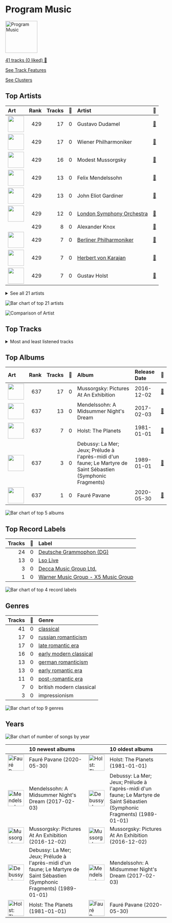 # Program Music


<img src="https://mosaic.scdn.co/640/ab67616d00001e024c43a2f36c0aec708ba024d5ab67616d00001e025d026bccbd8a50650e903130ab67616d00001e0276a42530f861aa187f3ac1c2ab67616d00001e02c385dbfabcec21279dcea0b5" alt="Program Music" width="100" />

[41 tracks (0 liked) 🔗](https://open.spotify.com/playlist/1PyrZgdZpE6UzIA3lANOlR)

[See Track Features](audio_features.md)

[See Clusters](clusters/overview.md)

## Top Artists

| Art | Rank | Tracks | 💚 | Artist | 🔗 |
|:---|---:|---:|---:|:---|:---|
| <img src="https://i.scdn.co/image/1442f5564217baa0dfa8480928596416885f1c4d" alt="" width="50" /> | 429 | 17 | 0 | Gustavo Dudamel | [🔗](https://open.spotify.com/artist/0cxXnDhpgxcMMkKddhORHY) |
| <img src="https://i.scdn.co/image/ab6761610000e5eb4bb5eb0860d831455fab32b6" alt="" width="50" /> | 429 | 17 | 0 | Wiener Philharmoniker | [🔗](https://open.spotify.com/artist/003f4bk13c6Q3gAUXv7dGJ) |
| <img src="https://i.scdn.co/image/20b923e03dd0fb8cd20fb93559b9ed9a0e7aefbc" alt="" width="50" /> | 429 | 16 | 0 | Modest Mussorgsky | [🔗](https://open.spotify.com/artist/284mnx33IWcymQEpMxyfHl) |
| <img src="https://i.scdn.co/image/32bf53aa73dbb81c615a91324efea0bcfff4b440" alt="" width="50" /> | 429 | 13 | 0 | Felix Mendelssohn | [🔗](https://open.spotify.com/artist/6MF58APd3YV72Ln2eVg710) |
| <img src="https://i.scdn.co/image/48524e78bab6185ab73bca33bf6313070aea05df" alt="" width="50" /> | 429 | 13 | 0 | John Eliot Gardiner | [🔗](https://open.spotify.com/artist/1qIRoGEKXINqrCx5N1engi) |
| <img src="https://i.scdn.co/image/ab6761610000e5eb5a5d168879568c94e86c61aa" alt="" width="50" /> | 429 | 12 | 0 | [London Symphony Orchestra](../../artists/london_symphony_orchestra/overview.md) | [🔗](https://open.spotify.com/artist/5yxyJsFanEAuwSM5kOuZKc) |
| | 429 | 8 | 0 | Alexander Knox | [🔗](https://open.spotify.com/artist/4vzwv4zzBTlG8qsFCqP2Yv) |
| <img src="https://i.scdn.co/image/ab6761610000e5eb92e0a1e423bd8590dcd43bda" alt="" width="50" /> | 429 | 7 | 0 | [Berliner Philharmoniker](../../artists/berliner_philharmoniker/overview.md) | [🔗](https://open.spotify.com/artist/6uRJnvQ3f8whVnmeoecv5Z) |
| <img src="https://i.scdn.co/image/ab6761610000e5ebf67fde1740e91a88445d5bdd" alt="" width="50" /> | 429 | 7 | 0 | [Herbert von Karajan](../../artists/herbert_von_karajan/overview.md) | [🔗](https://open.spotify.com/artist/5zCaQxjl110XTrm4LQ1CxY) |
| <img src="https://i.scdn.co/image/ef09684355a52775e8ff4c9fc2d9fc35714e264a" alt="" width="50" /> | 429 | 7 | 0 | Gustav Holst | [🔗](https://open.spotify.com/artist/5B7uXBeLc2TkR5Jk23qKIZ) |


<details>
<summary>See all 21 artists</summary>

| Art | Rank | Tracks | 💚 | Artist | 🔗 |
|:---|---:|---:|---:|:---|:---|
| | 429 | 6 | 0 | Ceri-lyn Cissone | [🔗](https://open.spotify.com/artist/6F3jOFmhUwRxRdWAZU6G1A) |
| | 429 | 4 | 0 | Frankie Wakefield | [🔗](https://open.spotify.com/artist/7jobsaZIFhejECE605yxx6) |
| <img src="https://i.scdn.co/image/ab6761610000e5eb23c40a5ab7938f014b50cd73" alt="" width="50" /> | 429 | 3 | 0 | Orchestre Symphonique de Montréal | [🔗](https://open.spotify.com/artist/4AcXapei4U7xnWecv9AEBd) |
| <img src="https://i.scdn.co/image/5e1155c852578ddf5d2cfea94ccb3a8a65efa882" alt="" width="50" /> | 429 | 3 | 0 | Claude Debussy | [🔗](https://open.spotify.com/artist/1Uff91EOsvd99rtAupatMP) |
| <img src="https://i.scdn.co/image/005fcb121f6b97637c1fb438bcc616e5e4833091" alt="" width="50" /> | 429 | 3 | 0 | Charles Dutoit | [🔗](https://open.spotify.com/artist/0Ku5VBNL7cfGXRhp2BxXEQ) |
| <img src="https://i.scdn.co/image/ab6761610000e5eb5ecb1473e8ef1c39d881c245" alt="" width="50" /> | 429 | 2 | 0 | The Monteverdi Choir | [🔗](https://open.spotify.com/artist/0Cqfz92flAzrp94pgN1jEW) |
| <img src="https://i.scdn.co/image/ab6761610000e5eb68060bb8c0b22952f9013901" alt="" width="50" /> | 429 | 1 | 0 | London Philharmonic Orchestra | [🔗](https://open.spotify.com/artist/3PfJE6ebCbCHeuqO4BfNeA) |
| <img src="https://i.scdn.co/image/9a7c31f43e22a95f6d3c57baf4f87a3a9d2b93e0" alt="" width="50" /> | 429 | 1 | 0 | [Pyotr Ilyich Tchaikovsky](../../artists/pyotr_ilyich_tchaikovsky/overview.md) | [🔗](https://open.spotify.com/artist/3MKCzCnpzw3TjUYs2v7vDA) |
| <img src="https://i.scdn.co/image/965d539c15af1d86ec4875f05ec21d32414c3e64" alt="" width="50" /> | 429 | 1 | 0 | Gabriel Fauré | [🔗](https://open.spotify.com/artist/2gClsBep1tt1rv1CN210SO) |
| <img src="https://i.scdn.co/image/280739f001dfa6cbd0c865f151b4ebd2270d8cdf" alt="" width="50" /> | 429 | 1 | 0 | David Parry | [🔗](https://open.spotify.com/artist/2dfDjeZroUd3LWmSFrAZCD) |
| <img src="https://i.scdn.co/image/ab6761610000e5eb9a3bcee753b08fbf960a198e" alt="" width="50" /> | 429 | 1 | 0 | RIAS Kammerchor | [🔗](https://open.spotify.com/artist/2UVXU77knJMYOM6Avvw6Yx) |

</details>


![Bar chart of top 21 artists](../../images/playlists/program_music/artists.png)

![Comparison of Artist](../../images/playlists/program_music/artists_comparison.png)

## Top Tracks




<details>
<summary>Most and least listened tracks</summary>

| Rank | ​ | Most listened tracks | Rank | ​​ | Least listened tracks |
|---:|:---|:---|---:|:---|:---|
| 964 | <img src="https://i.scdn.co/image/ab67616d0000b273a271c648dc170b9173c1cc67" alt="Mussorgsky: Pictures At An Exhibition" width="50" /> | Pictures at an Exhibition (Orch. Ravel): Promenade III | 964 | <img src="https://i.scdn.co/image/ab67616d0000b273c385dbfabcec21279dcea0b5" alt="Mendelssohn: A Midsummer Night&#x27;s Dream" width="50" /> | Overture to "A Midsummer Night's Dream", Op. 21: Allegro di molto |
| 964 | <img src="https://i.scdn.co/image/ab67616d0000b273a271c648dc170b9173c1cc67" alt="Mussorgsky: Pictures At An Exhibition" width="50" /> | Pictures at an Exhibition (Orch. Ravel): X. The Great Gate of Kiev | 964 | <img src="https://i.scdn.co/image/ab67616d0000b273a271c648dc170b9173c1cc67" alt="Mussorgsky: Pictures At An Exhibition" width="50" /> | Pictures at an Exhibition (Orch. Ravel): Promenade II |
| 964 | <img src="https://i.scdn.co/image/ab67616d0000b273a271c648dc170b9173c1cc67" alt="Mussorgsky: Pictures At An Exhibition" width="50" /> | [Swan Lake Suite, Op. 20a: II. Waltz](../../artists/pyotr_ilyich_tchaikovsky/overview.md) | 964 | <img src="https://i.scdn.co/image/ab67616d0000b273a271c648dc170b9173c1cc67" alt="Mussorgsky: Pictures At An Exhibition" width="50" /> | Pictures at an Exhibition (Orch. Ravel): II. The Old Castle |
| 964 | <img src="https://i.scdn.co/image/ab67616d0000b2734c43a2f36c0aec708ba024d5" alt="Holst: The Planets" width="50" /> | The Planets, Op. 32: II. Venus, the Bringer of Peace | 964 | <img src="https://i.scdn.co/image/ab67616d0000b273a271c648dc170b9173c1cc67" alt="Mussorgsky: Pictures At An Exhibition" width="50" /> | Pictures at an Exhibition (Orch. Ravel): Promenade IV |
| 964 | <img src="https://i.scdn.co/image/ab67616d0000b273a271c648dc170b9173c1cc67" alt="Mussorgsky: Pictures At An Exhibition" width="50" /> | Pictures at an Exhibition (Orch. Ravel): VI. Samuel Goldenberg und Schmuÿle | 964 | <img src="https://i.scdn.co/image/ab67616d0000b273a271c648dc170b9173c1cc67" alt="Mussorgsky: Pictures At An Exhibition" width="50" /> | Pictures at an Exhibition (Orch. Ravel): V. Ballet of the Unhatched Chicks |
| 964 | <img src="https://i.scdn.co/image/ab67616d0000b2734c43a2f36c0aec708ba024d5" alt="Holst: The Planets" width="50" /> | The Planets, Op. 32: I. Mars, the Bringer of War | 964 | <img src="https://i.scdn.co/image/ab67616d0000b273a271c648dc170b9173c1cc67" alt="Mussorgsky: Pictures At An Exhibition" width="50" /> | Pictures at an Exhibition (Orch. Ravel): VIIIa. Catacombae (Sepulchrum Romanum) |
| 964 | <img src="https://i.scdn.co/image/ab67616d0000b273c385dbfabcec21279dcea0b5" alt="Mendelssohn: A Midsummer Night&#x27;s Dream" width="50" /> | A Midsummer Night's Dream, Incidental Music, Op. 61: "Ay Me! For Aught That I Could Ever Read" | 964 | <img src="https://i.scdn.co/image/ab67616d0000b273a271c648dc170b9173c1cc67" alt="Mussorgsky: Pictures At An Exhibition" width="50" /> | Night on Bald Mountain |
| 964 | <img src="https://i.scdn.co/image/ab67616d0000b2734c43a2f36c0aec708ba024d5" alt="Holst: The Planets" width="50" /> | The Planets, Op. 32: VII. Neptune, the Mystic | 964 | <img src="https://i.scdn.co/image/ab67616d0000b2734c43a2f36c0aec708ba024d5" alt="Holst: The Planets" width="50" /> | The Planets, Op. 32: V. Saturn, the Bringer of Old Age |
| 964 | <img src="https://i.scdn.co/image/ab67616d0000b273a271c648dc170b9173c1cc67" alt="Mussorgsky: Pictures At An Exhibition" width="50" /> | Pictures at an Exhibition (Orch. Ravel): IV. Bydlo | 964 | <img src="https://i.scdn.co/image/ab67616d0000b273c385dbfabcec21279dcea0b5" alt="Mendelssohn: A Midsummer Night&#x27;s Dream" width="50" /> | A Midsummer Night's Dream, Incidental Music, Op. 61: No. 2, L'istesso tempo |
| 964 | <img src="https://i.scdn.co/image/ab67616d0000b273c385dbfabcec21279dcea0b5" alt="Mendelssohn: A Midsummer Night&#x27;s Dream" width="50" /> | A Midsummer Night's Dream, Incidental Music, Op. 61: No. 3, Lied mit Chor | 964 | <img src="https://i.scdn.co/image/ab67616d0000b273c385dbfabcec21279dcea0b5" alt="Mendelssohn: A Midsummer Night&#x27;s Dream" width="50" /> | A Midsummer Night's Dream, Incidental Music, Op. 61: No. 4, Andante |

</details>

## Top Albums



| Art | Rank | Tracks | 💚 | Album | Release Date | 🔗 |
|:---|---:|---:|---:|:---|:---|:---|
| <img src="https://i.scdn.co/image/ab67616d0000b273a271c648dc170b9173c1cc67" alt="" width="50" /> | 637 | 17 | 0 | Mussorgsky: Pictures At An Exhibition | 2016-12-02 | [🔗](https://open.spotify.com/album/1b2aoeaYZZBWmJoavOQhnd) |
| <img src="https://i.scdn.co/image/ab67616d0000b273c385dbfabcec21279dcea0b5" alt="" width="50" /> | 637 | 13 | 0 | Mendelssohn: A Midsummer Night's Dream | 2017-02-03 | [🔗](https://open.spotify.com/album/60J66evwnrnfH03HgDTrwN) |
| <img src="https://i.scdn.co/image/ab67616d0000b2734c43a2f36c0aec708ba024d5" alt="" width="50" /> | 637 | 7 | 0 | Holst: The Planets | 1981-01-01 | [🔗](https://open.spotify.com/album/4v0Xyz0LVToUsSTGdsvKSK) |
| <img src="https://i.scdn.co/image/ab67616d0000b2735d026bccbd8a50650e903130" alt="" width="50" /> | 637 | 3 | 0 | Debussy: La Mer; Jeux; Prélude à l'après-midi d'un faune; Le Martyre de Saint Sébastien (Symphonic Fragments) | 1989-01-01 | [🔗](https://open.spotify.com/album/5egJ0o1mVH2liUfecDWYqk) |
| <img src="https://i.scdn.co/image/ab67616d0000b27376a42530f861aa187f3ac1c2" alt="" width="50" /> | 637 | 1 | 0 | Fauré Pavane | 2020-05-30 | [🔗](https://open.spotify.com/album/0FaQ2LW8NNG3YXYJXFikJF) |

![Bar chart of top 5 albums](../../images/playlists/program_music/albums.png)

## Top Record Labels

| Tracks | 💚 | Label |
|---:|---:|:---|
| 24 | 0 | [Deutsche Grammophon (DG)](../../labels/deutsche_grammophon_(dg)/overview.md) |
| 13 | 0 | [Lso Live](../../labels/lso_live/overview.md) |
| 3 | 0 | [Decca Music Group Ltd.](../../labels/decca_music_group_ltd_/overview.md) |
| 1 | 0 | [Warner Music Group - X5 Music Group](../../labels/warner_music_group_-_x5_music_group/overview.md) |

![Bar chart of top 4 record labels](../../images/playlists/program_music/labels.png)

## Genres

| Tracks | 💚 | Genre |
|---:|---:|:---|
| 41 | 0 | [classical](../../genres/classical/overview.md) |
| 17 | 0 | [russian romanticism](../../genres/russian_romanticism/overview.md) |
| 17 | 0 | [late romantic era](../../genres/late_romantic_era/overview.md) |
| 16 | 0 | [early modern classical](../../genres/early_modern_classical/overview.md) |
| 13 | 0 | [german romanticism](../../genres/german_romanticism/overview.md) |
| 13 | 0 | [early romantic era](../../genres/early_romantic_era/overview.md) |
| 11 | 0 | [post-romantic era](../../genres/post-romantic_era/overview.md) |
| 7 | 0 | british modern classical |
| 3 | 0 | impressionism |

![Bar chart of top 9 genres](../../images/playlists/program_music/genres.png)

## Years



![Bar chart of number of songs by year](../../images/playlists/program_music/years.png)

| ​ | 10 newest albums | ​​ | 10 oldest albums |
|:---|:---|:---|:---|
| <img src="https://i.scdn.co/image/ab67616d0000b27376a42530f861aa187f3ac1c2" alt="Fauré Pavane" width="50" /> | Fauré Pavane (2020-05-30) | <img src="https://i.scdn.co/image/ab67616d0000b2734c43a2f36c0aec708ba024d5" alt="Holst: The Planets" width="50" /> | Holst: The Planets (1981-01-01) |
| <img src="https://i.scdn.co/image/ab67616d0000b273c385dbfabcec21279dcea0b5" alt="Mendelssohn: A Midsummer Night&#x27;s Dream" width="50" /> | Mendelssohn: A Midsummer Night's Dream (2017-02-03) | <img src="https://i.scdn.co/image/ab67616d0000b2735d026bccbd8a50650e903130" alt="Debussy: La Mer; Jeux; Prélude à l&#x27;après-midi d&#x27;un faune; Le Martyre de Saint Sébastien (Symphonic Fragments)" width="50" /> | Debussy: La Mer; Jeux; Prélude à l'après-midi d'un faune; Le Martyre de Saint Sébastien (Symphonic Fragments) (1989-01-01) |
| <img src="https://i.scdn.co/image/ab67616d0000b273a271c648dc170b9173c1cc67" alt="Mussorgsky: Pictures At An Exhibition" width="50" /> | Mussorgsky: Pictures At An Exhibition (2016-12-02) | <img src="https://i.scdn.co/image/ab67616d0000b273a271c648dc170b9173c1cc67" alt="Mussorgsky: Pictures At An Exhibition" width="50" /> | Mussorgsky: Pictures At An Exhibition (2016-12-02) |
| <img src="https://i.scdn.co/image/ab67616d0000b2735d026bccbd8a50650e903130" alt="Debussy: La Mer; Jeux; Prélude à l&#x27;après-midi d&#x27;un faune; Le Martyre de Saint Sébastien (Symphonic Fragments)" width="50" /> | Debussy: La Mer; Jeux; Prélude à l'après-midi d'un faune; Le Martyre de Saint Sébastien (Symphonic Fragments) (1989-01-01) | <img src="https://i.scdn.co/image/ab67616d0000b273c385dbfabcec21279dcea0b5" alt="Mendelssohn: A Midsummer Night&#x27;s Dream" width="50" /> | Mendelssohn: A Midsummer Night's Dream (2017-02-03) |
| <img src="https://i.scdn.co/image/ab67616d0000b2734c43a2f36c0aec708ba024d5" alt="Holst: The Planets" width="50" /> | Holst: The Planets (1981-01-01) | <img src="https://i.scdn.co/image/ab67616d0000b27376a42530f861aa187f3ac1c2" alt="Fauré Pavane" width="50" /> | Fauré Pavane (2020-05-30) |